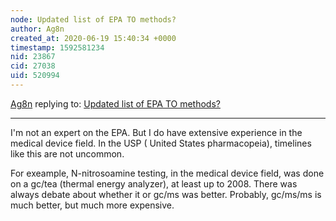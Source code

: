 ```yaml
---
node: Updated list of EPA TO methods?
author: Ag8n
created_at: 2020-06-19 15:40:34 +0000
timestamp: 1592581234
nid: 23867
cid: 27038
uid: 520994
---
```




[Ag8n](../profile/Ag8n) replying to: [Updated list of EPA TO methods?](../notes/kgradow1/06-16-2020/updated-list-of-epa-to-methods)

----
I'm not an expert on the EPA. But I do have extensive experience in the medical device field.  In the USP ( United States pharmacopeia), timelines like this are not uncommon.  

For exeample, N-nitrosoamine testing, in the medical device field, was done on a gc/tea (thermal energy analyzer), at least up to 2008.  There was always debate about whether it or gc/ms was better.  Probably, gc/ms/ms is much better, but much more expensive.


